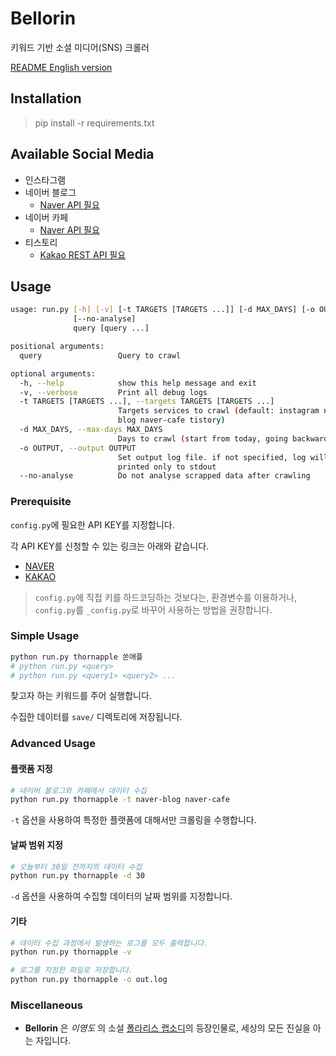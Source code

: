 # Bellorin

키워드 기반 소셜 미디어(SNS) 크롤러

[README English version](./README-en.md)

## Installation

> pip install -r requirements.txt

## Available Social Media

- 인스타그램
- 네이버 블로그
  - [Naver API 필요](https://developers.naver.com/products/search/)
- 네이버 카페
  - [Naver API 필요](https://developers.naver.com/products/search/)
- 티스토리
  - [Kakao REST API 필요](https://developers.kakao.com/docs/restapi/search)


## Usage

```sh
usage: run.py [-h] [-v] [-t TARGETS [TARGETS ...]] [-d MAX_DAYS] [-o OUTPUT]
              [--no-analyse]
              query [query ...]

positional arguments:
  query                 Query to crawl

optional arguments:
  -h, --help            show this help message and exit
  -v, --verbose         Print all debug logs
  -t TARGETS [TARGETS ...], --targets TARGETS [TARGETS ...]
                        Targets services to crawl (default: instagram naver-
                        blog naver-cafe tistory)
  -d MAX_DAYS, --max-days MAX_DAYS
                        Days to crawl (start from today, going backwards)
  -o OUTPUT, --output OUTPUT
                        Set output log file. if not specified, log will be
                        printed only to stdout
  --no-analyse          Do not analyse scrapped data after crawling
```

### Prerequisite

`config.py`에 필요한 API KEY를 지정합니다.

각 API KEY를 신청할 수 있는 링크는 아래와 같습니다.

- [NAVER](https://developers.naver.com/products/search/)
- [KAKAO](https://developers.kakao.com/docs/restapi/search)

> `config.py`에 직접 키를 하드코딩하는 것보다는, 환경변수를 이용하거나, `config.py`를 `_config.py`로 바꾸어 사용하는 방법을 권장합니다.

### Simple Usage

```sh
python run.py thornapple 쏜애플
# python run.py <query>
# python run.py <query1> <query2> ...
```

찾고자 하는 키워드를 주어 실행합니다.

수집한 데이터를 `save/` 디렉토리에 저장됩니다.

### Advanced Usage

#### 플랫폼 지정

```sh
# 네이버 블로그와 카페에서 데이터 수집
python run.py thornapple -t naver-blog naver-cafe
```

`-t` 옵션을 사용하여 특정한 플랫폼에 대해서만 크롤링을 수행합니다.

#### 날짜 범위 지정

```sh
# 오늘부터 30일 전까지의 데이터 수집
python run.py thornapple -d 30
```

`-d` 옵션을 사용하여 수집할 데이터의 날짜 범위를 지정합니다. 

#### 기타

```sh
# 데이터 수집 과정에서 발생하는 로그를 모두 출력합니다.
python run.py thornapple -v

# 로그를 지정한 파일로 저장합니다.
python run.py thornapple -o out.log
```

### Miscellaneous

- __Bellorin__ 은 _이영도_ 의 소설 [폴라리스 랩소디](https://en.wikipedia.org/wiki/Lee_Yeongdo#Other_novels)의 등장인물로, 세상의 모든 진실을 아는 자입니다.